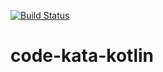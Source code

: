 [![Build Status](https://travis-ci.com/alphafoobar/code-kata-kotlin.svg?branch=master)](https://travis-ci.com/alphafoobar/code-kata-kotlin)

# code-kata-kotlin
